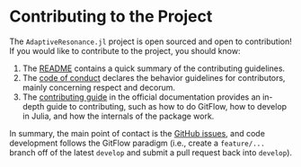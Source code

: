 # Contributing to the Project

The `AdaptiveResonance.jl` project is open sourced and open to contribution!
If you would like to contribute to the project, you should know:

1. The [README](README.md) contains a quick summary of the contributing guidelines.
2. The [code of conduct](CODE_OF_CONDUCT.md) declares the behavior guidelines for contributors, mainly concerning respect and decorum.
3. The [contributing guide](https://ap6yc.github.io/AdaptiveResonance.jl/dev/man/contributing/) in the official documentation provides an in-depth guide to contributing, such as how to do GitFlow, how to develop in Julia, and how the internals of the package work.

In summary, the main point of contact is the [GitHub issues](https://github.com/AP6YC/AdaptiveResonance.jl/issues), and code development follows the GitFlow paradigm (i.e., create a `feature/...` branch off of the latest `develop` and submit a pull request back into `develop`).
